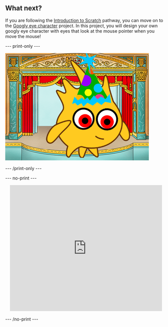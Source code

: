 ## What next?

If you are following the [Introduction to Scratch](https://projects.raspberrypi.org/en/pathways/scratch-intro) pathway, you can move on to the [Googly eye character](https://projects.raspberrypi.org/en/projects/googly-eye-character) project. In this project, you will design your own googly eye character with eyes that look at the mouse pointer when you move the mouse!

--- print-only ---

![The 'Googly eye character' project.](images/googly-eye-character.png)

--- /print-only ---

--- no-print ---

<div class="scratch-preview" style="margin-left: 15px;">
  <iframe allowtransparency="true" width="485" height="402" src="https://scratch.mit.edu/projects/embed/495141114/?autostart=false" frameborder="0"></iframe>
</div>

--- /no-print ---
